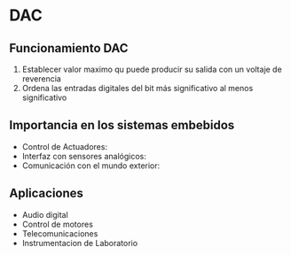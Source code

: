 # DAC

## Funcionamiento DAC
1. Establecer valor maximo qu puede producir su salida con un voltaje de reverencia
2. Ordena las entradas digitales del bit más significativo al menos significativo


## Importancia en los sistemas embebidos
- Control de Actuadores:
- Interfaz con sensores analógicos:
- Comunicación con el mundo exterior:

## Aplicaciones 
- Audio digital
- Control de motores
- Telecomunicaciones
- Instrumentacion de Laboratorio

